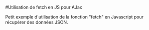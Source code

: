 #Utilisation de fetch en JS pour AJax

Petit exemple d'utilisation de la fonction "fetch" en Javascript pour récupérer des données JSON.
